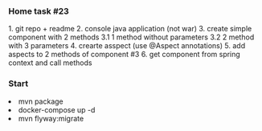 <h3>Home task #23</h3>
1. git repo + readme
2. console java application (not war)
3. create simple component with 2 methods
   3.1 1 method without parameters
   3.2 2 method with 3 parameters
4. crearte asspect (use @Aspect annotations)
5. add aspects to 2 methods of component #3
6. get component from spring context and call methods

<h3>Start</h3>
<li>mvn package
<li>docker-compose up -d
<li>mvn flyway:migrate